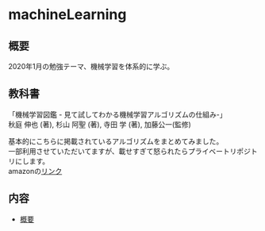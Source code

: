 # machineLearning
## 概要
2020年1月の勉強テーマ、機械学習を体系的に学ぶ。

## 教科書
「機械学習図鑑 - 見て試してわかる機械学習アルゴリズムの仕組み-」<br>
秋庭 伸也 (著), 杉山 阿聖 (著), 寺田 学  (著), 加藤公一(監修)

基本的にこちらに掲載されているアルゴリズムをまとめてみました。<br>
一部利用させていただいてますが、載せすぎて怒られたらプライベートリポジトリにします。<br>
amazonの[リンク](https://www.amazon.co.jp/%E8%A6%8B%E3%81%A6%E8%A9%A6%E3%81%97%E3%81%A6%E3%82%8F%E3%81%8B%E3%82%8B%E6%A9%9F%E6%A2%B0%E5%AD%A6%E7%BF%92%E3%82%A2%E3%83%AB%E3%82%B4%E3%83%AA%E3%82%BA%E3%83%A0%E3%81%AE%E4%BB%95%E7%B5%84%E3%81%BF-%E6%A9%9F%E6%A2%B0%E5%AD%A6%E7%BF%92%E5%9B%B3%E9%91%91-%E7%A7%8B%E5%BA%AD-%E4%BC%B8%E4%B9%9F-ebook/dp/B07KPSJKH8)

## 内容
- [概要](https://github.com/NamikoToriyama/machineLearning/blob/master/about.md)
